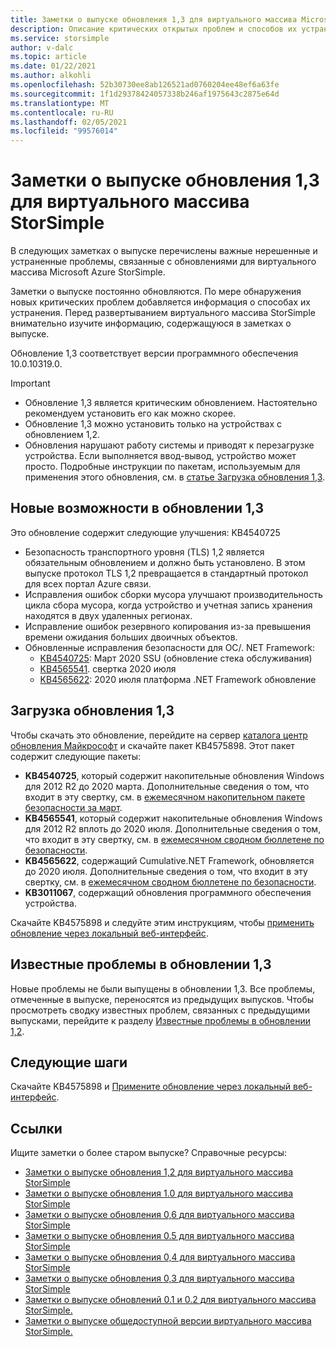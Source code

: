 ```yaml
---
title: Заметки о выпуске обновления 1,3 для виртуального массива Microsoft Azure StorSimple | Документация Майкрософт
description: Описание критических открытых проблем и способов их устранения для виртуального массива Azure StorSimple с обновлением 1,3.
ms.service: storsimple
author: v-dalc
ms.topic: article
ms.date: 01/22/2021
ms.author: alkohli
ms.openlocfilehash: 52b30730ee8ab126521ad0760204ee48ef6a63fe
ms.sourcegitcommit: 1f1d29378424057338b246af1975643c2875e64d
ms.translationtype: MT
ms.contentlocale: ru-RU
ms.lasthandoff: 02/05/2021
ms.locfileid: "99576014"
---
```

# <a name="storsimple-virtual-array-update-13-release-notes"></a>Заметки о выпуске обновления 1,3 для виртуального массива StorSimple

В следующих заметках о выпуске перечислены важные нерешенные и устраненные проблемы, связанные с обновлениями для виртуального массива Microsoft Azure StorSimple.

Заметки о выпуске постоянно обновляются. По мере обнаружения новых критических проблем добавляется информация о способах их устранения. Перед развертыванием виртуального массива StorSimple внимательно изучите информацию, содержащуюся в заметках о выпуске.

Обновление 1,3 соответствует версии программного обеспечения 10.0.10319.0.

> [!IMPORTANT]
> - Обновление 1,3 является критическим обновлением. Настоятельно рекомендуем установить его как можно скорее.
> - Обновление 1,3 можно установить только на устройствах с обновлением 1,2.
> - Обновления нарушают работу системы и приводят к перезагрузке устройства. Если выполняется ввод-вывод, устройство может просто. Подробные инструкции по пакетам, используемым для применения этого обновления, см. в [статье Загрузка обновления 1,3](#download-update-13).

## <a name="whats-new-in-update-13"></a>Новые возможности в обновлении 1,3

Это обновление содержит следующие улучшения: KB4540725

- Безопасность транспортного уровня (TLS) 1,2 является обязательным обновлением и должно быть установлено. В этом выпуске протокол TLS 1,2 превращается в стандартный протокол для всех портал Azure связи.
- Исправления ошибок сборки мусора улучшают производительность цикла сбора мусора, когда устройство и учетная запись хранения находятся в двух удаленных регионах.
- Исправление ошибок резервного копирования из-за превышения времени ожидания больших двоичных объектов.
- Обновленные исправления безопасности для ОС/. NET Framework:
  - [KB4540725](https://support.microsoft.com/topic/servicing-stack-update-for-windows-8-1-rt-8-1-and-server-2012-r2-march-10-2020-cfa082a3-0b58-a8a3-7dc7-ab424de91b86): Март 2020 SSU (обновление стека обслуживания)
  - [KB4565541](https://support.microsoft.com/topic/july-14-2020-kb4565541-monthly-rollup-fed6b2b1-3d23-5981-34df-9215a8d8ce01). свертка 2020 июля
  - [KB4565622](https://support.microsoft.com/topic/security-and-quality-rollup-for-net-framework-4-6-4-6-1-4-6-2-4-7-4-7-1-4-7-2-for-windows-8-1-rt-8-1-and-windows-server-2012-r2-kb4565622-b7320848-1889-a624-da01-719f55ee8a00): 2020 июля платформа .NET Framework обновление

## <a name="download-update-13"></a>Загрузка обновления 1,3

Чтобы скачать это обновление, перейдите на сервер [каталога центр обновления Майкрософт](https://www.catalog.update.microsoft.com/Home.aspx) и скачайте пакет KB4575898. Этот пакет содержит следующие пакеты:

- **KB4540725**, который содержит накопительные обновления Windows для 2012 R2 до 2020 марта. Дополнительные сведения о том, что входит в эту свертку, см. в [ежемесячном накопительном пакете безопасности за март](https://support.microsoft.com/help/4540725).
- **KB4565541**, который содержит накопительные обновления Windows для 2012 R2 вплоть до 2020 июля. Дополнительные сведения о том, что входит в эту свертку, см. в [ежемесячном сводном бюллетене по безопасности](https://support.microsoft.com/help/4565541).
- **KB4565622**, содержащий Cumulative.NET Framework, обновляется до 2020 июля. Дополнительные сведения о том, что входит в эту свертку, см. в [ежемесячном сводном бюллетене по безопасности](https://support.microsoft.com/help/4565622).
- **KB3011067**, содержащий обновления программного обеспечения устройства.

Скачайте KB4575898 и следуйте этим инструкциям, чтобы [применить обновление через локальный веб-интерфейс](./storsimple-virtual-array-install-update-11.md#use-the-local-web-ui).

## <a name="known-issues-in-update-13"></a>Известные проблемы в обновлении 1,3
Новые проблемы не были выпущены в обновлении 1,3. Все проблемы, отмеченные в выпуске, переносятся из предыдущих выпусков. Чтобы просмотреть сводку известных проблем, связанных с предыдущими выпусками, перейдите к разделу [Известные проблемы в обновлении 1,2](./storsimple-virtual-array-update-12-release-notes.md#known-issues-in-update-12).

## <a name="next-steps"></a>Следующие шаги
Скачайте KB4575898 и [Примените обновление через локальный веб-интерфейс](./storsimple-virtual-array-install-update-1.md#use-the-local-web-ui).

## <a name="references"></a>Ссылки
Ищите заметки о более старом выпуске? Справочные ресурсы:

- [Заметки о выпуске обновления 1,2 для виртуального массива StorSimple](./storsimple-virtual-array-update-12-release-notes.md)
- [Заметки о выпуске обновления 1.0 для виртуального массива StorSimple](./storsimple-virtual-array-update-1-release-notes.md)
- [Заметки о выпуске обновления 0,6 для виртуального массива StorSimple](./storsimple-virtual-array-update-06-release-notes.md)
- [Заметки о выпуске обновления 0.5 для виртуального массива StorSimple](./storsimple-virtual-array-update-05-release-notes.md)
- [Заметки о выпуске обновления 0,4 для виртуального массива StorSimple](./storsimple-virtual-array-update-04-release-notes.md)
- [Заметки о выпуске обновления 0,3 для виртуального массива StorSimple](./storsimple-ova-update-03-release-notes.md)
- [Заметки о выпуске обновлений 0.1 и 0.2 для виртуального массива StorSimple.](./storsimple-ova-update-01-release-notes.md)
- [Заметки о выпуске общедоступной версии виртуального массива StorSimple.](https://review.docs.microsoft.com/en-us/azure/storsimple/storsimple-ova-pp-release-notes)